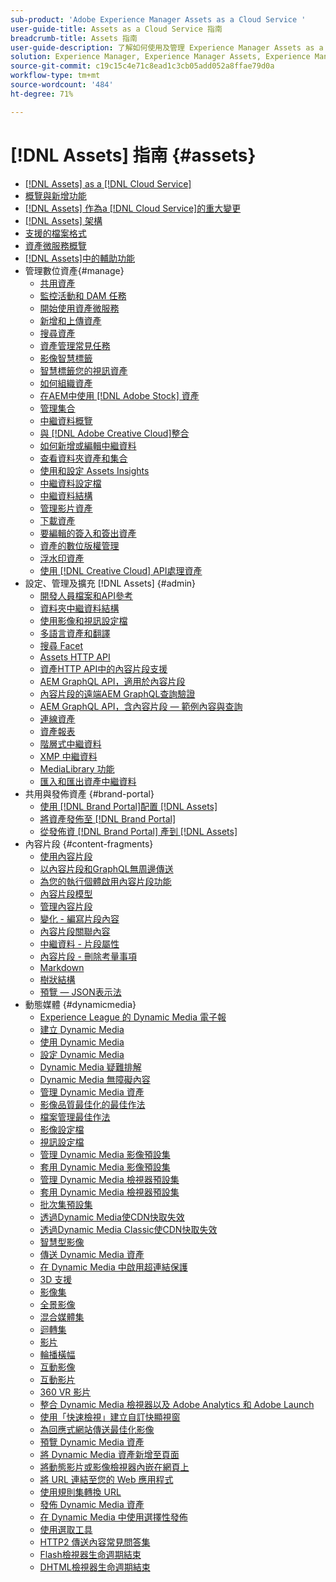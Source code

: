 ```yaml
---
sub-product: 'Adobe Experience Manager Assets as a Cloud Service '
user-guide-title: Assets as a Cloud Service 指南
breadcrumb-title: Assets 指南
user-guide-description: 了解如何使用及管理 Experience Manager Assets as a Cloud Service。
solution: Experience Manager, Experience Manager Assets, Experience Manager as a Cloud Service
source-git-commit: c19c15c4e71c8ead1c3cb05add052a8ffae79d0a
workflow-type: tm+mt
source-wordcount: '484'
ht-degree: 71%

---
```



# [!DNL Assets] 指南 {#assets}

+ [[!DNL Assets] as a [!DNL Cloud Service]](/help/assets/home.md)
+ [概覽與新增功能](overview.md)
+ [ [!DNL Assets] 作為a [!DNL Cloud Service]的重大變更](assets-cloud-changes.md)
+ [[!DNL Assets] 架構](architecture.md)
+ [支援的檔案格式](file-format-support.md)
+ [資產微服務概覽](asset-microservices-overview.md)
+ [ [!DNL Assets]中的輔助功能](accessibility.md)
+ 管理數位資產{#manage}
   + [共用資產](share-assets.md)
   + [監控活動和 DAM 任務](assets-activity-history.md)
   + [開始使用資產微服務](asset-microservices-configure-and-use.md)
   + [新增和上傳資產](add-assets.md)
   + [搜尋資產](search-assets.md)
   + [資產管理常見任務](manage-digital-assets.md)
   + [影像智慧標籤](smart-tags.md)
   + [智慧標籤您的視訊資產](smart-tags-video-assets.md)
   + [如何組織資產](organize-assets.md)
   + [在AEM中使用 [!DNL Adobe Stock] 資產](aem-assets-adobe-stock.md)
   + [管理集合](manage-collections.md)
   + [中繼資料概覽](manage-metadata.md)
   + [與 [!DNL Adobe Creative Cloud]整合](aem-cc-integration-best-practices.md)
   + [如何新增或編輯中繼資料](meta-edit.md)
   + [查看資料夾資產和集合](bulk-approval.md)
   + [使用和設定 Assets Insights](assets-insights.md)
   + [中繼資料設定檔](metadata-profiles.md)
   + [中繼資料結構](metadata-schemas.md)
   + [管理影片資產](manage-video-assets.md)
   + [下載資產](download-assets-from-aem.md)
   + [要編輯的簽入和簽出資產](check-out-and-submit-assets.md)
   + [資產的數位版權管理](drm.md)
   + [浮水印資產](watermark-assets.md)
   + [使用 [!DNL Creative Cloud] API處理資產](cc-api-integration.md)
+ 設定、管理及擴充 [!DNL Assets] {#admin}
   + [開發人員檔案和API參考](developer-reference-material-apis.md)
   + [資料夾中繼資料結構](folder-metadata-schema.md)
   + [使用影像和視訊設定檔](/help/assets/dynamic-media/about-image-video-profiles.md)
   + [多語言資產和翻譯](translate-assets.md)
   + [搜尋 Facet](search-facets.md)
   + [Assets HTTP API](mac-api-assets.md)
   + [資產HTTP API中的內容片段支援](content-fragments/assets-api-content-fragments.md)
   + [AEM GraphQL API，適用於內容片段](content-fragments/graphql-api-content-fragments.md)
   + [內容片段的遠端AEM GraphQL查詢驗證](content-fragments/graphql-authentication-content-fragments.md)
   + [AEM GraphQL API，含內容片段 — 範例內容與查詢](/help/assets/content-fragments/content-fragments-graphql-samples.md)
   + [連線資產](use-assets-across-connected-assets-instances.md)
   + [資產報表](asset-reports.md)
   + [階層式中繼資料](cascading-metadata.md)
   + [XMP 中繼資料](xmp-metadata.md)
   + [MediaLibrary 功能](medialibrary.md)
   + [匯入和匯出資產中繼資料](metadata-import-export.md)
+ 共用與發佈資產 {#brand-portal}
   + [使用 [!DNL Brand Portal]配置 [!DNL Assets] ](configure-aem-assets-with-brand-portal.md)
   + [將資產發佈至 [!DNL Brand Portal]](publish-to-brand-portal.md)
   + [從發佈資 [!DNL Brand Portal] 產到 [!DNL Assets]](https://experienceleague.adobe.com/docs/experience-manager-brand-portal/using/asset-sourcing-in-brand-portal/brand-portal-asset-sourcing.html?lang=en)
+ 內容片段 {#content-fragments}
   + [使用內容片段](content-fragments/content-fragments.md)
   + [以內容片段和GraphQL無周邊傳送](content-fragments/content-fragments-graphql.md)
   + [為您的執行個體啟用內容片段功能](content-fragments/content-fragments-configuration-browser.md)
   + [內容片段模型](content-fragments/content-fragments-models.md)
   + [管理內容片段](content-fragments/content-fragments-managing.md)
   + [變化 - 編寫片段內容](content-fragments/content-fragments-variations.md)
   + [內容片段關聯內容](content-fragments/content-fragments-assoc-content.md)
   + [中繼資料 - 片段屬性](content-fragments/content-fragments-metadata.md)
   + [內容片段 - 刪除考量事項](content-fragments/content-fragments-delete.md)
   + [Markdown](content-fragments/content-fragments-markdown.md)
   + [樹狀結構](/help/assets/content-fragments/content-fragments-structure-tree.md)
   + [預覽 — JSON表示法](/help/assets/content-fragments/content-fragments-json-preview.md)
+ 動態媒體 {#dynamicmedia}
   + [Experience League 的 Dynamic Media 電子報](dynamic-media/dynamic-media-newsletter.md)
   + [建立 Dynamic Media](dynamic-media/administering-dynamic-media.md)
   + [使用 Dynamic Media](dynamic-media/dynamic-media.md)
   + [設定 Dynamic Media](dynamic-media/config-dm.md)
   + [Dynamic Media 疑難排解](dynamic-media/troubleshoot-dm.md)
   + [Dynamic Media 無障礙內容](dynamic-media/accessibility-dm.md)
   + [管理 Dynamic Media 資產](dynamic-media/managing-assets.md)
   + [影像品質最佳化的最佳作法](dynamic-media/best-practices-for-optimizing-the-quality-of-your-images.md)
   + [檔案管理最佳作法](dynamic-media/best-practices-for-file-management.md)
   + [影像設定檔](dynamic-media/image-profiles.md)
   + [視訊設定檔](dynamic-media/video-profiles.md)
   + [管理 Dynamic Media 影像預設集](dynamic-media/managing-image-presets.md)
   + [套用 Dynamic Media 影像預設集](dynamic-media/image-presets.md)
   + [管理 Dynamic Media 檢視器預設集](dynamic-media/managing-viewer-presets.md)
   + [套用 Dynamic Media 檢視器預設集](dynamic-media/viewer-presets.md)
   + [批次集預設集](dynamic-media/batch-set-presets-dm.md)
   + [透過Dynamic Media使CDN快取失效](dynamic-media/invalidate-cdn-cache-dynamic-media.md)
   + [透過Dynamic Media Classic使CDN快取失效](dynamic-media/invalidate-cdn-cache-dm-classic.md)
   + [智慧型影像](dynamic-media/imaging-faq.md)
   + [傳送 Dynamic Media 資產](dynamic-media/delivering-dynamic-media-assets.md)
   + [在 Dynamic Media 中啟用超連結保護](dynamic-media/hotlink-protection.md)
   + [3D 支援](dynamic-media/assets-3d.md)
   + [影像集](dynamic-media/image-sets.md)
   + [全景影像](dynamic-media/panoramic-images.md)
   + [混合媒體集](dynamic-media/mixed-media-sets.md)
   + [迴轉集](dynamic-media/spin-sets.md)
   + [影片](dynamic-media/video.md)
   + [輪播橫幅](dynamic-media/carousel-banners.md)
   + [互動影像](dynamic-media/interactive-images.md)
   + [互動影片](dynamic-media/interactive-videos.md)
   + [360 VR 影片](dynamic-media/360-video.md)
   + [整合 Dynamic Media 檢視器以及 Adobe Analytics 和 Adobe Launch](dynamic-media/launch.md)
   + [使用「快速檢視」建立自訂快顯視窗](dynamic-media/custom-pop-ups.md)
   + [為回應式網站傳送最佳化影像](dynamic-media/responsive-site.md)
   + [預覽 Dynamic Media 資產](dynamic-media/previewing-assets.md)
   + [將 Dynamic Media 資產新增至頁面](dynamic-media/adding-dynamic-media-assets-to-pages.md)
   + [將動態影片或影像檢視器內嵌在網頁上](dynamic-media/embed-code.md)
   + [將 URL 連結至您的 Web 應用程式](dynamic-media/linking-urls-to-yourwebapplication.md)
   + [使用規則集轉換 URL](dynamic-media/using-rulesets-to-transform-urls.md)
   + [發佈 Dynamic Media 資產](dynamic-media/publishing-dynamicmedia-assets.md)
   + [在 Dynamic Media 中使用選擇性發佈](dynamic-media/selective-publishing.md)
   + [使用選取工具](dynamic-media/working-with-selectors.md)
   + [HTTP2 傳送內容常見問答集](dynamic-media/http2faq.md)
   + [Flash檢視器生命週期結束](dynamic-media/flash-viewers-eol.md)
   + [DHTML檢視器生命週期結束](dynamic-media/dhtml-viewer-endoflifefaqs.md)
